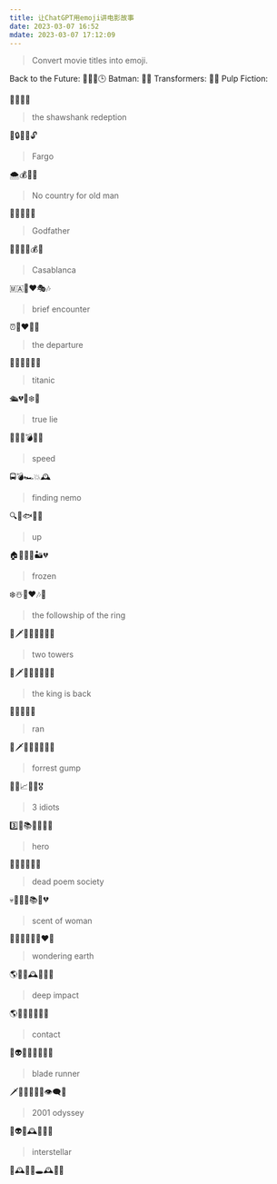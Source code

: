 ```yaml
---
title: 让ChatGPT用emoji讲电影故事
date: 2023-03-07 16:52
mdate: 2023-03-07 17:12:09
---
```

>  Convert movie titles into emoji. 

Back to the Future: 👨👴🚗🕒 
Batman: 🤵🦇 
Transformers: 🚗🤖 
Pulp Fiction:

📜💥🔫💉

> the shawshank redeption

🏢🔒💪💼🔓

> Fargo

🌨️💰🔪👮

> No country for old man

🌵🚫👴🏻🔫

> Godfather

🙏🕵️‍♂️🔫💰👑

> Casablanca

🇲🇦🌃❤️🎭🎶

> brief encounter

⏰🚂❤️👥💔

> the departure

👻🚶‍♂️🚪💔👋

> titanic

🛳️💔💏❄️🌊

> true lie

🕵️‍♂️🤥💣💥🔥

> speed

🚍💣🏎️💥🕰️

> finding nemo

🔍🐠🐟🌊🐋

> up

🏠🎈👴🐶🏜️💔

> frozen

❄️☃️👸❤️🎶🎵

> the followship of the ring

💍🗡️🏰🧝‍♂️🧟‍♂️🐉

> two towers

🏰🗡️🧝‍♂️🧟‍♂️💥🔥

> the king is back

🤴👑🔙🏰💥

> ran

👴🗡️👸👑👨‍👦‍👦💔

> forrest gump

🏃🍫📈💑🌳🎖️

> 3 idiots

3️⃣🤪📚🧑‍🎓🏫🤣

> hero

🏹👑🏰💔💥🔥

> dead poem society

💀📜👨‍🏫📚👥💔

> scent of woman

🌹👨‍🦽🕵️‍♂️💃❤️🎵

> wondering earth

🌎🚀🌌🕰️👨‍🚀💥

> deep impact

🌎🔭👨‍🚀💥🌊💔

> contact

📡👽🤔👩‍🚀🕵️‍♀️📞

> blade runner

🗡️🏃‍♂️🤖🕵️‍♂️👁️‍🗨️🌃

> 2001 odyssey

🚀👽🌌🕰️👨‍🚀🤖

> interstellar

🚀🕰️👨‍🚀🕳️🕰️👩‍🚀